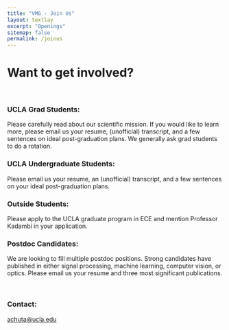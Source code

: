 ```yaml
---
title: "VMG - Join Us"
layout: textlay
excerpt: "Openings"
sitemap: false
permalink: /joinus
---
```


# Want to get involved?

<br>

### UCLA Grad Students:
Please carefully read about our scientific mission. If you would like to learn more, please email us your resume, (unofficial) transcript, and a few sentences on ideal post-graduation plans. We generally ask grad students to do a rotation.

### UCLA Undergraduate Students:
Please email us your resume, an (unofficial) transcript, and a few sentences on your ideal post-graduation plans.

### Outside Students:
Please apply to the UCLA graduate program in ECE and mention Professor Kadambi in your application.

### Postdoc Candidates:
We are looking to fill multiple postdoc positions. Strong candidates have published in either signal processing, machine learning, computer vision, or optics. Please email us your resume and three most significant publications.

<br>

### Contact: 
<a href="mailto:achuta@ucla.edu">achuta@ucla.edu</a>
<br>
<br>
<br>


